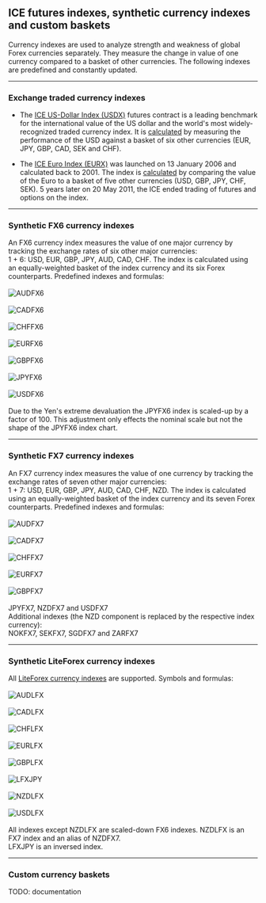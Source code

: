 
## ICE futures indexes, synthetic currency indexes and custom baskets

Currency indexes are used to analyze strength and weakness of global Forex currencies separately. They measure the change in
value of one currency compared to a basket of other currencies. The following indexes are predefined and constantly updated.<br>

---

### Exchange traded currency indexes
- The <a href="https://www.theice.com/publicdocs/futures_us/USDX_Futures_Contract.pdf" target="_blank">ICE US-Dollar Index
(USDX)</a> futures contract is a leading benchmark for the international value of the US dollar and the world's most
widely-recognized traded currency index. It is <a href="http://www.forexltd.co.uk/trade/contrspec/usdx/" target="_blank">
calculated</a> by measuring the performance of the USD against a basket of six other currencies (EUR, JPY, GBP, CAD, SEK
and CHF).

- The <a href="http://web.archive.org/web/20111213011531if_/https://www.theice.com/publicdocs/rulebooks/futures_us/24_ICE_Futures_EURO_Index.pdf" target="_blank">
ICE Euro Index (EURX)</a> was launched on 13 January 2006 and calculated back to 2001. The index is
<a href="http://www.forexltd.co.uk/trade/contrspec/eurx/" target="_blank">calculated</a> by comparing the value of the Euro
to a basket of five other currencies (USD, GBP, JPY, CHF, SEK). 5 years later on 20 May 2011, the ICE ended trading of futures
and options on the index.<br>

---

### Synthetic FX6 currency indexes
An FX6 currency index measures the value of one major currency by tracking the exchange rates of six other major currencies:<br>
1 + 6: USD, EUR, GBP, JPY, AUD, CAD, CHF. The index is calculated using an equally-weighted basket of the index currency and
its six Forex counterparts. Predefined indexes and formulas:<br>
<br>
![AUDFX6](https://user-images.githubusercontent.com/12749283/51959885-2bfced80-245f-11e9-8f63-8a1bddecd156.png)<br>
<br>
![CADFX6](https://user-images.githubusercontent.com/12749283/51959989-99a91980-245f-11e9-87d5-623477676d03.png)<br>
<br>
![CHFFX6](https://user-images.githubusercontent.com/12749283/51960256-f6f19a80-2460-11e9-9e99-84669b75f710.png)<br>
<br>
![EURFX6](https://user-images.githubusercontent.com/12749283/51960322-3ae49f80-2461-11e9-8e0a-004f915ab6de.png)<br>
<br>
![GBPFX6](https://user-images.githubusercontent.com/12749283/51960408-93b43800-2461-11e9-9ce4-b70503ac2fae.png)<br>
<br>
![JPYFX6](https://user-images.githubusercontent.com/12749283/51960552-22c15000-2462-11e9-8f37-1d5c03d8b11a.png)<br>
<br>
![USDFX6](https://user-images.githubusercontent.com/12749283/51960612-64ea9180-2462-11e9-92ef-9fb55576da3a.png)<br>
<br>
Due to the Yen's extreme devaluation the JPYFX6 index is scaled-up by a factor of 100. This adjustment only effects the
nominal scale but not the shape of the JPYFX6 index chart.<br>

---

### Synthetic FX7 currency indexes
An FX7 currency index measures the value of one currency by tracking the exchange rates of seven other major currencies:<br>
1 + 7: USD, EUR, GBP, JPY, AUD, CAD, CHF, NZD. The index is calculated using an equally-weighted basket of the index currency
and its seven Forex counterparts. Predefined indexes and formulas:<br>
<br>
![AUDFX7](https://user-images.githubusercontent.com/12749283/52004266-61d9ba80-24cf-11e9-97e2-6e4a13a61593.png)<br>
<br>
![CADFX7](https://user-images.githubusercontent.com/12749283/52004443-c39a2480-24cf-11e9-98b7-11acf392287e.png)<br>
<br>
![CHFFX7](https://user-images.githubusercontent.com/12749283/52004532-f7754a00-24cf-11e9-8ef8-801aa1bb9338.png)<br>
<br>
![EURFX7](https://user-images.githubusercontent.com/12749283/52004649-47eca780-24d0-11e9-9179-388bdace610b.png)<br>
<br>
![GBPFX7](https://user-images.githubusercontent.com/12749283/52004745-897d5280-24d0-11e9-90e8-bbb6b17e7b1d.png)<br>
<br>
JPYFX7, NZDFX7 and USDFX7<br>
Additional indexes (the NZD component is replaced by the respective index currency):<br>
NOKFX7, SEKFX7, SGDFX7 and ZARFX7<br>

---

### Synthetic LiteForex currency indexes
All <a href="http://web.archive.org/web/20140421225104/http://www.liteforex.com/trading/trading-instruments/indices/" target="_blank">
LiteForex currency indexes</a> are supported. Symbols and formulas:<br>
<br>
![AUDLFX](https://user-images.githubusercontent.com/12749283/51873340-74d07b80-2365-11e9-9764-30ce54a9539d.png)<br>
<br>
![CADLFX](https://user-images.githubusercontent.com/12749283/51873467-f0cac380-2365-11e9-9f21-8b7f3db45c7a.png)<br>
<br>
![CHFLFX](https://user-images.githubusercontent.com/12749283/51873566-5e76ef80-2366-11e9-9f35-5a5b7a12ff5d.png)<br>
<br>
![EURLFX](https://user-images.githubusercontent.com/12749283/51873628-9b42e680-2366-11e9-8af4-1dcd5677ee7f.png)<br>
<br>
![GBPLFX](https://user-images.githubusercontent.com/12749283/51873891-8e72c280-2367-11e9-9aa3-b4c9e81649c1.png)<br>
<br>
![LFXJPY](https://user-images.githubusercontent.com/12749283/51873987-d72a7b80-2367-11e9-99af-81e33ef0e1b1.png)<br>
<br>
![NZDLFX](https://user-images.githubusercontent.com/12749283/51874141-66379380-2368-11e9-8d42-b6ed8142df9b.png)<br>
<br>
![USDLFX](https://user-images.githubusercontent.com/12749283/51872916-c415ac80-2363-11e9-92b5-96e119b415d2.png)<br>
<br>
All indexes except NZDLFX are scaled-down FX6 indexes. NZDLFX is an FX7 index and an alias of NZDFX7.<br>
LFXJPY is an inversed index.

---

### Custom currency baskets
TODO: documentation<br>
<br>
